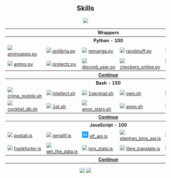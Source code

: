 <body>
  <div align="center">
    <h2> Skills </h2>
    <img src="https://skillicons.dev/icons?i=python,javascript,bash,c,html,css,php,markdown,ruby,tailwind&perline=4">
  </div>
  <div>
  <table>
    <tr> <th colspan="5">Wrappers</th> </tr>
    <tr> <th colspan="5">Python - 100</th> </tr>
    <tr>
      <td>
        <img src="https://aminoapps.com/static/img/amino-logo-ld.png" height="20px">
        <a href="https://github.com/aurelione/aminoapps.py"> aminoapps.py </a> </td>
      <td>
        <img src="https://anilibria.app/res/icons/ic_anilibria_white.svg" height="20px">
        <a href="https://github.com/aurelione/anilibria.py"> anilibria.py </a> </td>
      <td>
        <img src="https://user-images.githubusercontent.com/77536370/229271639-8d9834f9-b983-470b-833b-35ab9496e93d.svg" height="20px">
        <a href="https://github.com/aurelione/remanga.py"> remanga.py </a> </td>
      <td>
        <img src="https://sun9-66.userapi.com/s/v1/if1/Yaj0rTAS--iQS0Cf_b4Wv3mbHwkjYLRG6MbbwzKqVbg5mL79CHtSJe5OzFm1rTDLKcdfYRxJ.jpg?size=220x220&quality=96&type=album" height="20px">
        <a href="https://github.com/aurelione/randstuff.py"> randstuff.py </a> </td>
      <td>
        <img src="https://i.postimg.cc/cCm4FTYk/svgexport-1-1.png", height="20px">
        <a href="https://github.com/aurelione/author_today.py"> author_today.py </a> </td>
    </tr>
    <tr>
      <td>
        <img src="https://pbs.twimg.com/profile_images/1126922506286325761/x4T2PAkG_400x400.png" height="20px">
        <a href="https://github.com/aurelione/amino.py"> amino.py </a> </td>
      <td>
        <img src="https://play-lh.googleusercontent.com/l85wmjBOqRAwoDaKKO4_aEwjBSZnLTXS52FvlB-yW4Tmp9b48geIM3xcZbBVzNsNQxE" height="20px">
        <a href="https://github.com/aurelione/projectz.py"> projectz.py </a> </td>
      <td>
        <img src="https://discord.com/assets/847541504914fd33810e70a0ea73177e.ico" height="20px">
        <a href="https://github.com/aurelione/discord_user.py"> discord_user.py </a> </td>
      <td>
        <img src="https://play-lh.googleusercontent.com/xBMmaATox_2z_rb76UCJjh89iWITz6Ivqq4FyguM6bpi7429suZHIoB-exrAAJkyrQ" height="20px">
        <a href="https://github.com/aurelione/checkers_online.py"> checkers_online.py </a> </td>
      <td>
        <img src="https://play-lh.googleusercontent.com/TQDa6xjLfzjRV_MtTOsGYHaxEpJ7A5WvEYj7hmTx6bB0Jj6H2tSWiB-cVVT0LDXEaDDP" height="20px">
        <a href="https://github.com/aurelione/one_h_one_online.py"> one_h_one_online.py </a> </td>
    </tr>
    <tr> <th colspan="5"><a href="https://github.com/dee-shar/dee-shar/blob/main/wrappers/python.md"> Continue</a></th> </tr>
    <tr> <th colspan="5">Bash - 150</th> </tr>
    <tr>
      <td>
        <img src="https://crime-mobile.net/favicon.svg" height="20px">
        <a href="https://github.com/aurelione/crime_mobile.sh"> crime_mobile.sh </a> </td>
      <td>
        <img src="https://play-lh.googleusercontent.com/0hCEdq8rdzS-OSiLRbenLftA_yB9gTfaAP-Pz_UWukqU7hGnZ1wUYYjo3zzZReEQuRk" height="20px">
        <a href="https://github.com/aurelione/intellect.sh"> intellect.sh </a> </td>
      <td>
        <img src="https://web.archive.org/web/20240331023634im_/https://www.1secmail.com/img/logo.png" height="20px">
        <a href="https://github.com/aurelione/1secmail.sh"> 1secmail.sh </a> </td>
      <td>
        <img src="https://user-images.githubusercontent.com/77536370/216816715-8205447d-4111-4b26-9972-b9aea4fa98fe.png" height="20px">
        <a href="https://github.com/aurelione/owo.sh"> owo.sh </a> </td>
      <td>
        <img src="https://user-images.githubusercontent.com/77536370/216817366-0b359fd9-c2ea-4c7c-ba10-a7be237520c4.png" height="20px">
        <a href="https://github.com/aurelione/kick_box.sh"> kick_box.sh </a> </td>
    </tr>
    <tr>
      <td>
        <img src="https://www.thecocktaildb.com/images/logo.png" height="20px">
        <a href="https://github.com/aurelione/cocktail_db.sh"> cocktail_db.sh </a> </td>
      <td>
        <img src="https://raw.githubusercontent.com/paramt/1pt/master/resources/favicon/android-chrome-512x512.png" height="20px">
        <a href="https://github.com/aurelione/1pt.sh"> 1pt.sh </a> </td>
      <td>
        <img src="https://play-lh.googleusercontent.com/bJnYvc5yLIScw4gcbSYj3C006Fr25BiojKFkqOK4cK9P4Vk0iQ-Yj2VpMchu9yCpy0k=w240-h480-rw" height="20px">
        <a href="https://github.com/aurelione/anon_stars.sh"> anon_stars.sh </a> </td>
      <td>
        <img src="https://play-lh.googleusercontent.com/A1OFVt6jVim8d1a3FpEMQJZSEA23Y1URppBxSckBUSVwkKWDkw3lz7EUYtVZCqiWm9g" height="20px">
        <a href="https://github.com/aurelione/anon.sh"> anon.sh </a> </td>
      <td>
        <img src="https://user-images.githubusercontent.com/77536370/221360184-c94cf4db-0f49-45fb-81bd-e9d4763beba5.svg" height="20px">
        <a href="https://github.com/aurelione/temp_number.sh"> temp_number.sh </a> </td>
    </tr>
    <tr> <th colspan="5"><a href="https://github.com/dee-shar/dee-shar/blob/main/wrappers/bash.md"> Continue</a></th> </tr>
    <tr> <th colspan="5">JavaScript - 100</th> </tr>
    <tr>
      <td>
        <img src="https://postali.app/favicon.svg" height="20px">
        <a href="https://github.com/aurelione/postali.js"> postali.js </a> </td>
      <td>
        <img src="https://color.serialif.com/images/favicon.png" height="20px">
        <a href="https://github.com/aurelione/serialif.js"> serialif.js </a> </td>
      <td>
        <img src="https://github.com/slftool/slftool.github.io/blob/master/icon.png?raw=true" height="20px">
        <a href="https://github.com/aurelione/slf_api.js"> slf_api.js </a> </td>
      <td>
        <img src="https://github.com/user-attachments/assets/6a53f6f6-9049-46f5-ba69-16bf0233cd1f" height="20px">
        <a href="https://github.com/aurelione/stephen_king_api.js"> stephen_king_api.js </a> </td>
      <td>
        <img src="https://encrypted-tbn0.gstatic.com/images?q=tbn:ANd9GcSJ72ONndRqb3ljhty-gkZesBoXOuMSAgy8gA&s" height="20px">
        <a href="https://github.com/aurelione/vat_comply.js"> vat_comply.js </a> </td>
    </tr>
    <tr>
      <td>
        <img src="https://frankfurter.dev/favicon.svg?v=1748629791" height="20px">
        <a href="https://github.com/aurelione/frankfurter.js"> frankfurter.js </a> </td>
      <td>
        <img src="https://github.com/user-attachments/assets/733c1eef-8a9f-4e30-acdf-30e6269a6202" height="20px">
        <a href="https://github.com/aurelione/get_the_data.js"> get_the_data.js </a> </td>
      <td>
        <img src="https://isrostats.in/favicon.ico" height="20px">
        <a href="https://github.com/aurelione/isro_stats.js"> isro_stats.js </a> </td>
      <td>
        <img src="https://libretranslate.com/static/icon.svg" height="20px">
        <a href="https://github.com/aurelione/libre_translate.js"> libre_translate.js </a> </td>
      <td>
        <img src="https://github.com/user-attachments/assets/cf229db3-3cf4-41d0-a7ca-95926b6f5160" height="20px">
        <a href="https://github.com/aurelione/logo_types.js"> logo_types.js </a> </td>
    </tr>
    <tr> <th colspan="5"><a href="https://github.com/dee-shar/dee-shar/blob/main/wrappers/javascript.md"> Continue</a></th> </tr>
  </table>
  <div align="center">
    <img src="https://github-readme-stats.vercel.app/api?username=dee-shar&theme=vue-dark&show_icons=true&hide_border=true&count_private=true">
    <img src="https://github-readme-streak-stats.herokuapp.com/?user=dee-shar&theme=vue-dark&hide_border=true"> 
  </div>
  </div>
</body>
